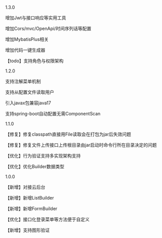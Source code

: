 1.3.0

增加Jwt与接口响应等实用工具

增加Cors/mvc/OpenApi/时间序列话等配置

增加MybatisPlus相关

增加代码一键生成器

【todo】支持角色与权限架构

1.2.0

支持注解菜单机制

支持从配置文件读取用户

引入javax包兼容java17

支持spring-boot自动配置无需ComponentScan

1.1.0

【修复】修复classpath直接用File读取会在打包为jar后失效问题

【修复】修复文件上传接口上传根目录由jar启动时命令行所在目录决定的问题

【优化】行为验证支持多实现架构支持

【优化】优化Builder数据类型

1.0.0

【新增】对接云后台

【新增】新增ListBuilder

【新增】新增FormBuilder

【优化】接口化登录菜单等方法便于自定义

【新增】支持图形验证
